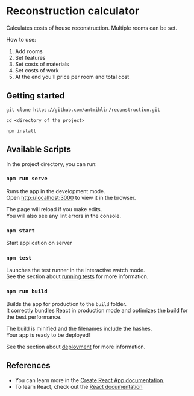 # Reconstruction calculator

Calculates costs of house reconstruction.
Multiple rooms can be set.

How to use:

 1. Add rooms
 2. Set features
 3. Set costs of materials
 4. Set costs of work
 5. At the end you'll price per room and total cost

## Getting started

    git clone https://github.com/antmihlin/reconstruction.git
    
    cd <directory of the project>
    
    npm install

## Available Scripts

In the project directory, you can run:

### `npm run serve`

Runs the app in the development mode.<br>
Open [http://localhost:3000](http://localhost:3000) to view it in the browser.

The page will reload if you make edits.<br>
You will also see any lint errors in the console.

### `npm start`

Start application on server

### `npm test`

Launches the test runner in the interactive watch mode.<br>
See the section about [running tests](https://facebook.github.io/create-react-app/docs/running-tests) for more information.

### `npm run build`

Builds the app for production to the `build` folder.<br>
It correctly bundles React in production mode and optimizes the build for the best performance.

The build is minified and the filenames include the hashes.<br>
Your app is ready to be deployed!

See the section about [deployment](https://facebook.github.io/create-react-app/docs/deployment) for more information.

## References

 - You can learn more in the [Create React App documentation](https://facebook.github.io/create-react-app/docs/getting-started).
 - To learn React, check out the [React documentation](https://reactjs.org/)